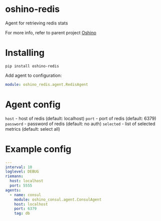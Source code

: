 oshino-redis
=====================
Agent for retrieving redis stats

For more info, refer to parent project [Oshino](https://github.com/CodersOfTheNight/oshino)

Installing
==========
`pip install oshino-redis`

Add agent to configuration:
```yaml
module: oshino_redis.agent.RedisAgent
```

Agent config
============
`host` - host of redis (default: localhost)
`port` - port of redis (default: 6379)
`password` - password of redis (default: no auth)
`selected` - list of selected metrics (default: select all)

Example config
==============
```yaml
---
interval: 10
loglevel: DEBUG
riemann:
  host: localhost
  port: 5555
agents:
  - name: consul
    module: oshino_consul.agent.ConsulAgent
    host: localhost
    port: 6379
    tag: db
```
